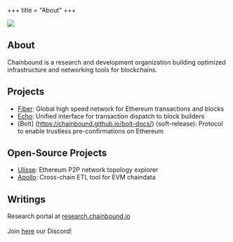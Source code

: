+++
title = "About"
+++

![](/logo.svg)

## About
Chainbound is a research and development organization building optimized infrastructure and networking tools for blockchains.

## Projects
* [Fiber](https://fiber.chainbound.io/): Global high speed network for Ethereum transactions and blocks
* [Echo](https://echo.chainbound.io/): Unified interface for transaction dispatch to block builders
* [Bolt] (https://chainbound.github.io/bolt-docs/) (soft-release): Protocol to enable trustless pre-confirmations on Ethereum

## Open-Source Projects
* [Ulisse](https://chainbound.grafana.net/public-dashboards/b39ed764b36548a2a74024eab3de2fe3): Ethereum P2P network topology explorer
* [Apollo](https://chainbound.github.io/bolt-docs/): Cross-chain ETL tool for EVM chaindata

## Writings
Research portal at [research.chainbound.io](https://research.chainbound.io/)\
\
Join [here](https://discord.gg/Q8xAsuCVrT) our Discord!

